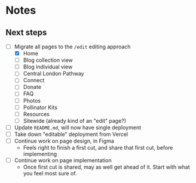 # Notes

## Next steps

- [ ] Migrate all pages to the `/edit` editing approach
  - [x] Home
  - [ ] Blog collection view
  - [ ] Blog individual view
  - [ ] Central London Pathway
  - [ ] Connect
  - [ ] Donate
  - [ ] FAQ
  - [ ] Photos
  - [ ] Pollinator Kits
  - [ ] Resources
  - [ ] Sitewide (already kind of an "edit" page?)
- [ ] Update `README.md`, will now have single deployment
- [ ] Take down "editable" deployment from Vercel
- [ ] Continue work on page design, in Figma
  - Feels right to finish a first cut, and share that first cut, before implementing
- [ ] Continue work on page implementation
  - Once first cut is shared, may as well get ahead of it. Start with what you feel most sure of.
